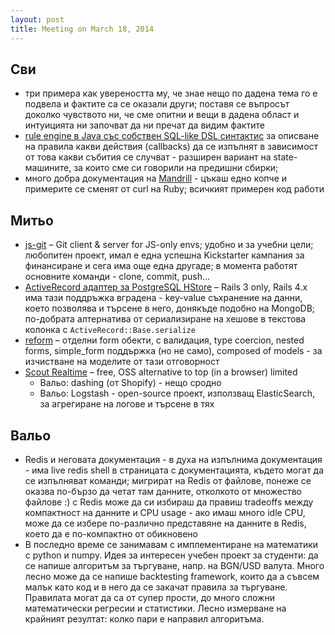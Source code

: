 ```yaml
---
layout: post
title: Meeting on March 18, 2014
---
```


## Сви

- три примера как увереността му, че знае нещо по дадена тема го е подвела и фактите са се оказали други; поставя се въпросът доколко чувството ни, че сме опитни и вещи в дадена област и интуицията ни започват да ни пречат да видим фактите
- [rule engine в Java със собствен SQL-like DSL синтактис](http://www.espertech.com/download/public/esperjdbc.pdf) за описване на правила какви действия (callbacks) да се изпълнят в зависимост от това какви събития се случват - разширен вариант на state-машините, за които сме си говорили на предишни сбирки; 
- много добра документация на [Mandrill](https://mandrillapp.com/api/docs/messages.JSON.html#method=search) - цъкаш едно копче и примерите се сменят от curl на Ruby; всичкият примерен код работи

## Митьо

- [js-git](https://github.com/creationix/js-git) – Git client & server for JS-only envs; удобно и за учебни цели; любопитен проект, имал е една успешна Kickstarter кампания за финансиране и сега има още една другаде; в момента работят основните команди - clone, commit, push...
- [ActiveRecord адаптер за PostgreSQL HStore](https://github.com/diogob/activerecord-postgres-hstore) – Rails 3 only, Rails 4.x има тази поддръжка вградена - key-value съхранение на данни, което позволява и търсене в него, донякъде подобно на MongoDB; по-добрата алтернатива от сериализиране на хешове в текстова колонка с `ActiveRecord::Base.serialize`
- [reform](https://github.com/apotonick/reform) – отделни form обекти, с валидация, type coercion, nested forms, simple_form поддържка (но не само), composed of models - за изчистване на моделите от тази отговорност
- [Scout Realtime](http://scoutapp.github.io/scout_realtime/) – free, OSS alternative to top (in a browser) limited
    - Вальо: dashing (от Shopify) - нещо сродно
    - Вальо: Logstash - open-source проект, използващ ElasticSearch, за агрегиране на логове и търсене в тях

## Вальо

- Redis и неговата документация - в духа на изпълнима документация - има live redis shell в страницата с документацията, където могат да се изпълняват команди; мигрират на Redis от файлове, понеже се оказва по-бързо да четат там данните, отколкото от множество файлове :) с Redis може да си избираш да правиш tradeoffs между компактност на данните и CPU usage - ако имаш много idle CPU, може да се избере по-различно представяне на данните в Redis, което да е по-компактно от обикновено
- В последно време се занимавам с имплементиране на математики с python и numpy. Идея за интересен учебен проект за студенти: да се напише алгоритъм за търгуване, напр. на BGN/USD валута. Много лесно може да се напише backtesting framework, които да а съвсем малък като код и в него да се закачат правила за търгуване. Правилата могат да са от супер прости, до много сложни математически регресии и статистики. Лесно измерване на крайният резултат: колко пари е направил алгоритъма.
